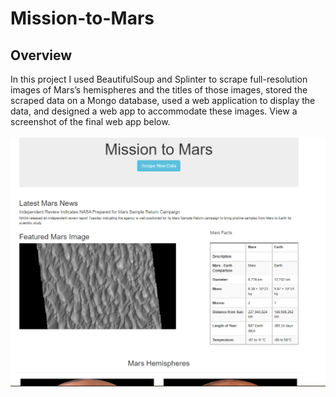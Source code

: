 # Mission-to-Mars
## Overview
In this project I used BeautifulSoup and Splinter to scrape full-resolution images of Mars’s hemispheres and the titles of those images, stored the scraped data on a Mongo database, used a web application to display the data, and designed a web app to accommodate these images. View a screenshot of the final web app below.<br>
<br>
![web_scrape_app](https://github.com/lbp12/Mission-to-Mars/blob/main/images/web_scrap.png)
